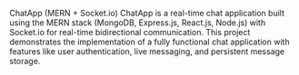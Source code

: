 ChatApp (MERN + Socket.io)
ChatApp is a real-time chat application built using the MERN stack (MongoDB, Express.js, React.js, Node.js) with Socket.io for real-time bidirectional communication. This project demonstrates the implementation of a fully functional chat application with features like user authentication, live messaging, and persistent message storage.
